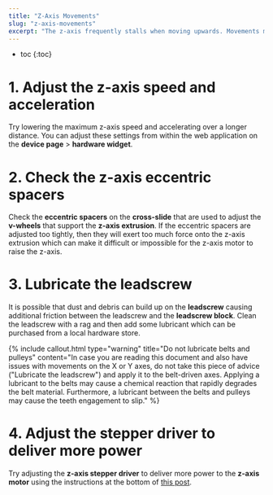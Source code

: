 ```yaml
---
title: "Z-Axis Movements"
slug: "z-axis-movements"
excerpt: "The z-axis frequently stalls when moving upwards. Movements may fail to complete, and in some cases the z-axis may even stall and then begin moving in the opposite direction."
---
```


* toc
{:toc}

# 1. Adjust the z-axis speed and acceleration
Try lowering the maximum z-axis speed and accelerating over a longer distance. You can adjust these settings from within the web application on the **device page** > **hardware widget**.

# 2. Check the z-axis eccentric spacers
Check the **eccentric spacers** on the **cross-slide** that are used to adjust the **v-wheels** that support the **z-axis extrusion**. If the eccentric spacers are adjusted too tightly, then they will exert too much force onto the z-axis extrusion which can make it difficult or impossible for the z-axis motor to raise the z-axis.

# 3. Lubricate the leadscrew
It is possible that dust and debris can build up on the **leadscrew** causing additional friction between the leadscrew and the **leadscrew block**. Clean the leadscrew with a rag and then add some lubricant which can be purchased from a local hardware store.

{%
include callout.html
type="warning"
title="Do not lubricate belts and pulleys"
content="In case you are reading this document and also have issues with movements on the X or Y axes, do not take this piece of advice (\"Lubricate the leadscrew\") and apply it to the belt-driven axes. Applying a lubricant to the belts may cause a chemical reaction that rapidly degrades the belt material. Furthermore, a lubricant between the belts and pulleys may cause the teeth engagement to slip."
%}

# 4. Adjust the stepper driver to deliver more power
Try adjusting the **z-axis stepper driver** to deliver more power to the **z-axis motor** using the instructions at the bottom of [this post](https://forum.farmbot.org/t/why-is-my-farmbot-not-moving/2093).
